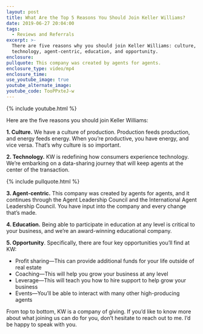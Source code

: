 ```yaml
---
layout: post
title: What Are the Top 5 Reasons You Should Join Keller Williams?
date: 2019-06-27 20:04:00
tags:
  - Reviews and Referrals
excerpt: >-
  There are five reasons why you should join Keller Williams: culture,
  technology, agent-centric, education, and opportunity.
enclosure:
pullquote: This company was created by agents for agents.
enclosure_type: video/mp4
enclosure_time:
use_youtube_image: true
youtube_alternate_image:
youtube_code: TooPPxteJ-w
---
```


{% include youtube.html %}

Here are the five reasons you should join Keller Williams:

**1\. Culture.** We have a culture of production. Production feeds production, and energy feeds energy. When you’re productive, you have energy, and vice versa. That’s why culture is so important.&nbsp;

**2\. Technology.** KW is redefining how consumers experience technology. We’re embarking on a data-sharing journey that will keep agents at the center of the transaction.&nbsp;

{% include pullquote.html %}

**3\. Agent-centric.** This company was created by agents for agents, and it continues through the Agent Leadership Council and the International Agent Leadership Council. You have input into the company and every change that’s made.&nbsp;

**4\. Education.** Being able to participate in education at any level is critical to your business, and we’re an award-winning educational company.&nbsp;

**5\. Opportunity**. Specifically, there are four key opportunities you’ll find at KW:

* Profit sharing—This can provide additional funds for your life outside of real estate
* Coaching—This will help you grow your business at any level
* Leverage—This will teach you how to hire support to help grow your business
* Events—You’ll be able to interact with many other high-producing agents

From top to bottom, KW is a company of giving. If you’d like to know more about what joining us can do for you, don’t hesitate to reach out to me. I’d be happy to speak with you.&nbsp;

&nbsp;